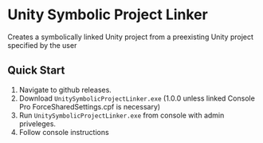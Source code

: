 # Unity Symbolic Project Linker
Creates a symbolically linked Unity project from a preexisting Unity project specified by the user

## Quick Start

1. Navigate to github releases.
2. Download `UnitySymbolicProjectLinker.exe` (1.0.0 unless linked Console Pro ForceSharedSettings.cpf is necessary)
3. Run `UnitySymbolicProjectLinker.exe` from console with admin priveleges.
4. Follow console instructions

